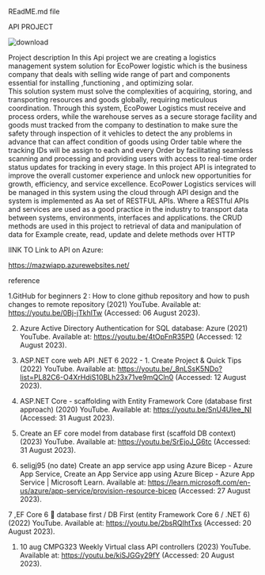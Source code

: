 REadME.md file

API PROJECT

![download](https://github.com/MNgubane1/CMPG323-Project2-30336570/assets/141171742/2a459c7e-0b4d-490f-82db-c3bbe7bd12f0)

Project description 
In  this Api project we are creating a logistics management system solution for EcoPower logistic which is the business company that deals with selling wide range of part and components essential for installing ,functioning , and optimizing solar.  
This solution system  must solve the complexities of acquiring, storing, and transporting resources and goods globally, requiring meticulous coordination. Through this system, EcoPower Logistics must receive and process orders, while the warehouse serves as a secure storage facility and goods must tracked from the company to destination to make sure the safety through inspection of  it vehicles to detect the  any problems in advance that can affect condition of goods using Order table where the tracking IDs will be assign to each and every Order by facilitating seamless scanning and processing and providing users with access to real-time order status updates for tracking in every stage.
In this project API is integrated  to improve the overall customer experience and unlock new opportunities for growth, efficiency, and service excellence. EcoPower Logistics services will be managed in this system using the cloud through API design  and the system is implemented as Aa set of RESTFUL APIs. Where a RESTful APIs and services are used as a good practice in the industry to transport data between systems, environments, interfaces and applications. the CRUD methods are used in this project  to retrieval of data and manipulation of data  for Example create, read, update and delete methods over HTTP


lINK TO Link to API on Azure:



https://mazwiapp.azurewebsites.net/


reference 

1.GitHub for beginners 2 : How to clone github repository and how to push changes to remote repository (2021) YouTube. Available at: https://youtu.be/0Bj-jTkhlTw (Accessed: 06 August 2023). 

2. Azure Active Directory Authentication for SQL database: Azure (2021) YouTube. Available at: https://youtu.be/4tOpFnR35P0 (Accessed: 12 August 2023). 

3. ASP.NET core web API .NET 6 2022 - 1. Create Project & Quick Tips (2022) YouTube. Available at: https://youtu.be/_8nLSsK5NDo?list=PL82C6-O4XrHdiS10BLh23x71ve9mQCln0 (Accessed: 12 August 2023).
4. ASP.NET Core - scaffolding with Entity Framework Core (database first approach) (2020) YouTube. Available at: https://youtu.be/SnU4Ulee_NI (Accessed: 31 August 2023).
5. Create an EF core model from database first (scaffold DB context) (2023) YouTube. Available at: https://youtu.be/SrEjoJ_G6tc (Accessed: 31 August 2023).
6. seligj95 (no date) Create an app service app using Azure Bicep - Azure App Service, Create an App Service app using Azure Bicep - Azure App Service | Microsoft Learn. Available at: https://learn.microsoft.com/en-us/azure/app-service/provision-resource-bicep (Accessed: 27 August 2023).

7 ,EF Core 6 🚀 database first / DB First (entity Framework Core 6 / .NET 6) (2022) YouTube. Available at: https://youtu.be/2bsRQIhtTxs (Accessed: 20 August 2023). 
1.  10 aug CMPG323 Weekly Virtual class API controllers (2023) YouTube. Available at: https://youtu.be/kiSJGGy29fY (Accessed: 20 August 2023). 
















